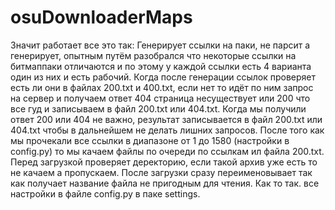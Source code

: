 # osuDownloaderMaps
Значит работает все это так:
  Генерирует ссылки на паки, не парсит а генерирует, опытным путём разобрался что некоторые ссылки на битмаппаки отличаются и по этому у каждой ссылки есть 4 варианта один из них и есть рабочий.
  Когда после генерации ссылок проверяет есть ли они в файлах 200.txt и 400.txt, если нет то идёт по ним запрос на сервер и получаем ответ 404 страница несуществует или 200 что все гуд и записываем в файл 200.txt или 404.txt.
  Когда мы получили ответ 200 или 404 не важно, результат записывается в файл 200.txt или 404.txt чтобы в дальнейшем не делать лишних запросов.
  После того как мы прочекали все ссылки в диапазоне от 1 до 1580 (настройки в config.py) то мы качаем файлы по очереди по ссылкам ил файла 200.txt.
  Перед загрузкой проверяет деректорию, если такой архив уже есть то не качаем а пропускаем.
  После загрузки сразу переименовывает так как получает название файла не пригодным для чтения.
Как то так.
все настройки в файле config.py в паке settings.
